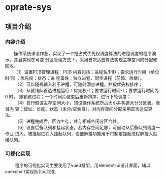 # oprate-sys

## 项目介绍
### 内容介绍
   &emsp;&emsp;操作系统课设作业，实现了一个抢占式优先权调度算法的进程调度的程序演示，并且实现在可变
分区管理方式下，采用首次适应算法实现主存空间的分配和回收。<br>
   &emsp;&emsp;（1）设置PCB管理进程：PCB 内容包括：进程名/PID；要求运行时间（单位时间）；优先权；状态；进
程属性：独立进程、同步进程（前趋、后继）。<br>
   &emsp;&emsp; （2）可以随机输入若干进程，可随时添加进程，并按优先权排序；<br>
   &emsp;&emsp; （3）从就绪队首选进程运行：优先权-1；要求运行时间-1；要求运行时间为 0 时，
撤销该进程；一个时间片结束后重新排序，进行下轮调度；<br>
   &emsp;&emsp; （4）自行假设主存空间大小，预设操作系统所占大小并构造未分分区表。表目内
容：起址、长度、状态（未分/空表目）。对内存空间分配采用首次适应算法。<br>
   &emsp;&emsp; （5）进程完成后，回收主存，并与相邻空闲分区合并。<br>
   &emsp;&emsp; （6）设置后备队列和挂起状态。若内存空间足够，可自动从后备队列调度一作业
进入。被挂起进程入挂起队列，设置解挂功能用于将制定挂起进程解挂入就绪队列。

### 可视化实现
   &emsp;&emsp; 程序的可视化实现主要使用了vue3框架，用element-ui设计界面，辅以apexchart实现队列可视化



